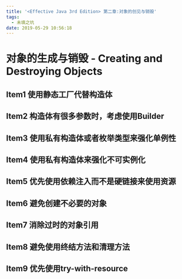 ```yaml
---
title: '<Effective Java 3rd Edition> 第二章:对象的创见与销毁'
tags:
  - 未填之坑
date: 2019-05-29 10:56:18
---
```



# 对象的生成与销毁 - Creating and Destroying Objects

## Item1 使用静态工厂代替构造体

## Item2 构造体有很多参数时，考虑使用Builder

## Item3 使用私有构造体或者枚举类型来强化单例性

## Item4 使用私有构造体来强化不可实例化

## Item5 优先使用依赖注入而不是硬链接来使用资源

## Item6 避免创建不必要的对象

## Item7 消除过时的对象引用

## Item8 避免使用终结方法和清理方法

## Item9 优先使用try-with-resource



